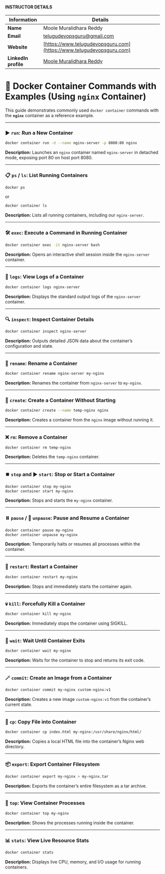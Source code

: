 #### INSTRUCTOR DETAILS

| Information          | Details                                                                        |
| -------------------- | ------------------------------------------------------------------------------ |
| **Name**             | Moole Muralidhara Reddy                                                        |
| **Email**            | [telugudevopsguru@gmail.com](mailto:telugudevopsguru@gmail.com)          |
| **Website**          | [https://www.telugudevopsguru.com](https://www.telugudevopsguru.com)     |
| **LinkedIn profile** | [Moole Muralidhara Reddy](https://www.linkedin.com/in/moole-muralidhara-reddy) |

# 🐳 Docker Container Commands with Examples (Using `nginx` Container)

This guide demonstrates commonly used `docker container` commands with the **`nginx`** container as a reference example.

---

### ▶️ `run`: Run a New Container

```bash
docker container run -d --name nginx-server -p 8080:80 nginx
```

**Description:** Launches an `nginx` container named `nginx-server` in detached mode, exposing port 80 on host port 8080.

---

### 📋 `ps` / `ls`: List Running Containers

```bash
docker ps
```

or

```bash
docker container ls
```

**Description:** Lists all running containers, including our `nginx-server`.

---

### 🛠️ `exec`: Execute a Command in Running Container

```bash
docker container exec -it nginx-server bash
```

**Description:** Opens an interactive shell session inside the `nginx-server` container.

---

### 📄 `logs`: View Logs of a Container

```bash
docker container logs nginx-server
```

**Description:** Displays the standard output logs of the `nginx-server` container.

---

### 🔍 `inspect`: Inspect Container Details

```bash
docker container inspect nginx-server
```

**Description:** Outputs detailed JSON data about the container’s configuration and state.

---

### 📝 `rename`: Rename a Container

```bash
docker container rename nginx-server my-nginx
```

**Description:** Renames the container from `nginx-server` to `my-nginx`.

---

### 🧱 `create`: Create a Container Without Starting

```bash
docker container create --name temp-nginx nginx
```

**Description:** Creates a container from the `nginx` image without running it.

---

### ❌ `rm`: Remove a Container

```bash
docker container rm temp-nginx
```

**Description:** Deletes the `temp-nginx` container.

---

### ⏹️ `stop` and ▶️ `start`: Stop or Start a Container

```bash
docker container stop my-nginx
docker container start my-nginx
```

**Description:** Stops and starts the `my-nginx` container.

---

### ⏸️ `pause` / 🔄 `unpause`: Pause and Resume a Container

```bash
docker container pause my-nginx
docker container unpause my-nginx
```

**Description:** Temporarily halts or resumes all processes within the container.

---

### 🔁 `restart`: Restart a Container

```bash
docker container restart my-nginx
```

**Description:** Stops and immediately starts the container again.

---

### 💀 `kill`: Forcefully Kill a Container

```bash
docker container kill my-nginx
```

**Description:** Immediately stops the container using SIGKILL.

---

### 🧾 `wait`: Wait Until Container Exits

```bash
docker container wait my-nginx
```

**Description:** Waits for the container to stop and returns its exit code.

---

### 🪄 `commit`: Create an Image from a Container

```bash
docker container commit my-nginx custom-nginx:v1
```

**Description:** Creates a new image `custom-nginx:v1` from the container’s current state.

---

### 📁 `cp`: Copy File into Container

```bash
docker container cp index.html my-nginx:/usr/share/nginx/html/
```

**Description:** Copies a local HTML file into the container’s Nginx web directory.

---

### 📦 `export`: Export Container Filesystem

```bash
docker container export my-nginx > my-nginx.tar
```

**Description:** Exports the container’s entire filesystem as a tar archive.

---

### 🧠 `top`: View Container Processes

```bash
docker container top my-nginx
```

**Description:** Shows the processes running inside the container.

---

### 📊 `stats`: View Live Resource Stats

```bash
docker container stats
```

**Description:** Displays live CPU, memory, and I/O usage for running containers.
